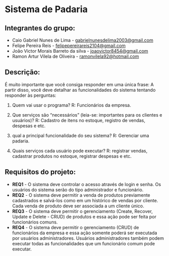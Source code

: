 # Sistema de Padaria


## Integrantes do grupo:
 * Caio Gabriel Nunes de Lima - gabrielnunesdelima2003@gmail.com
 * Felipe Pereira Reis  -  felipepereirareis2104@gmail.com
 * João Victor Morais Barreto da silva  - joaovictor8454@gmail.com
 * Ramon Artur Vilela de Oliveira - ramonvilela92@hotmail.com

## Descrição:
É muito importante que você consiga responder em uma única frase:
A partir disso, você deve detalhar as funcionalidades do sistema tentando responder às perguntas:

 1. Quem vai usar o programa?
    R: Funcionários da empresa.

 2. Que serviços são “necessários” (leia-se: importantes para os clientes e usuários)?
    R: Cadastro de itens no estoque, registro de vendas, despesas e etc.

 3.  qual a principal funcionalidade do seu sistema?
    R: Gerenciar uma padaria.

 4. Quais serviços cada usuário pode executar? 
    R: registrar vendas, cadastrar produtos no estoque, registrar despesas e etc.

## Requisitos do projeto:
 * **REQ1** - O sistema deve controlar o acesso através de login e senha. Os usuários do sistema serão do tipo administrador e funcionário.
 * **REQ2** - O sistema deve permitir a venda de produtos previamente cadastrados e salvá-los como em um histórico de vendas por cliente. Cada venda de produto deve ser associada a um cliente único.
 * **REQ3** - O sistema deve permitir o gerenciamento (Create, Recover, Update e Delete - CRUD) de produtos e essa ação pode ser feita por funcionários comuns.
 * **REQ4** - O sistema deve permitir o gerenciamento (CRUD) de funcionários da empresa e essa ação somente poderá ser executada por usuários administradores. Usuários administradores também podem executar todas as funcionalidades que um funcionário comum pode executar.
